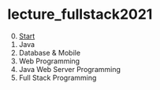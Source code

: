 # lecture_fullstack2021

0. [Start](01-Start/README.md)
1. Java
2. Database & Mobile
3. Web Programming
4. Java Web Server Programming
5. Full Stack Programming

